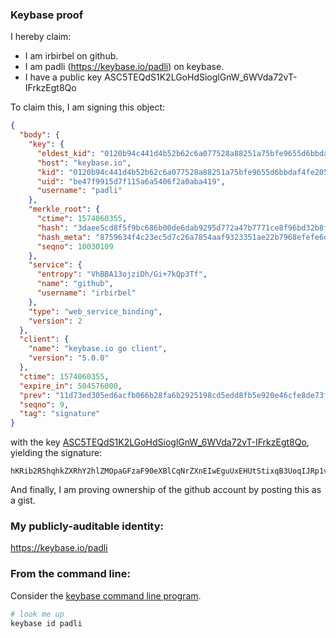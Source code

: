### Keybase proof

I hereby claim:

  * I am irbirbel on github.
  * I am padli (https://keybase.io/padli) on keybase.
  * I have a public key ASC5TEQdS1K2LGoHdSioglGnW_6WVda72vT-IFrkzEgt8Qo

To claim this, I am signing this object:

```json
{
  "body": {
    "key": {
      "eldest_kid": "0120b94c441d4b52b62c6a077528a88251a75bfe9655d6bbdaf4fe205ae4cc482df10a",
      "host": "keybase.io",
      "kid": "0120b94c441d4b52b62c6a077528a88251a75bfe9655d6bbdaf4fe205ae4cc482df10a",
      "uid": "be47f9915d7f115a6a5406f2a0aba419",
      "username": "padli"
    },
    "merkle_root": {
      "ctime": 1574060355,
      "hash": "3daee5cd8f5f9bc686b00de6dab9295d772a47b7771ce8f96bd32b8f1d2de4ec84943bfc02c0384629132f6989c9b82d38c51eea26851751bb722bc0d62e2e54",
      "hash_meta": "8759634f4c23ec5d7c26a7854aaf9323351ae22b7968efefe6d66288b958c721",
      "seqno": 10030109
    },
    "service": {
      "entropy": "VhBBA13ojziDh/Gi+7kQp3Tf",
      "name": "github",
      "username": "irbirbel"
    },
    "type": "web_service_binding",
    "version": 2
  },
  "client": {
    "name": "keybase.io go client",
    "version": "5.0.0"
  },
  "ctime": 1574060355,
  "expire_in": 504576000,
  "prev": "11d73ed305ed6acfb066b28fa6b2925198cd5edd8fb5e920e46cfe8de73fa166",
  "seqno": 9,
  "tag": "signature"
}
```

with the key [ASC5TEQdS1K2LGoHdSioglGnW_6WVda72vT-IFrkzEgt8Qo](https://keybase.io/padli), yielding the signature:

```
hKRib2R5hqhkZXRhY2hlZMOpaGFzaF90eXBlCqNrZXnEIwEguUxEHUtStixqB3UoqIJRp1v+llXWu9r0/iBa5MxILfEKp3BheWxvYWTESpcCCcQgEdc+0wXtas+wZrKPprKSUZjNXt2Ptekg5Gz+jec/oWbEIPscJ23eyiWfkd6Z47LQ8hWwmDvbF29F7JT4dJW4RLyHAgHCo3NpZ8RAnHnkTe0Jt29Zd+s/tk1VPyzA9/PS41I0iXPGK1ANr7N1HzIvIrsm/6GoqMC6tsDkkaTNAD4VOY+fFs7ht58mCahzaWdfdHlwZSCkaGFzaIKkdHlwZQildmFsdWXEIKQmEKqDVtm1tnYsmQaWA0vfZs0+SozC3AC1i0bOKSAro3RhZ80CAqd2ZXJzaW9uAQ==

```

And finally, I am proving ownership of the github account by posting this as a gist.

### My publicly-auditable identity:

https://keybase.io/padli

### From the command line:

Consider the [keybase command line program](https://keybase.io/download).

```bash
# look me up
keybase id padli
```
